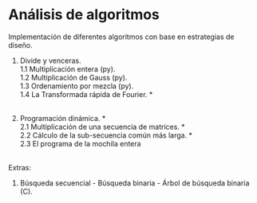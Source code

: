 # Análisis de algoritmos 
Implementación de diferentes algoritmos con base en estrategias de diseño.
1. Divide y venceras. <br>
1.1 Multiplicación entera (py). <br>
1.2 Multiplicación de Gauss (py). <br>
1.3 Ordenamiento por mezcla (py). <br>
1.4 La Transformada rápida de Fourier. *<br><br>

2. Programación dinámica. *<br>
2.1 Multiplicación de una secuencia de matrices. *<br>
2.2 Cálculo de la sub-secuencia común más larga. *<br>
2.3 El programa de la mochila entera <br>


<br>Extras: <br>
1. Búsqueda secuencial - Búsqueda binaria - Árbol de búsqueda binaria (C).
